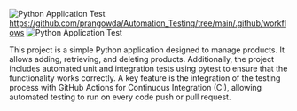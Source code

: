 ![Python Application Test](https://github.com/prangowda/Automation_Testing/blob/main/python-app.yml/badge.svg)
https://github.com/prangowda/Automation_Testing/tree/main/.github/workflows
![Python Application Test](https://github.com/YOUR_USERNAME/YOUR_REPO_NAME/actions/workflows/python-app.yml/badge.svg)


This project is a simple Python application designed to manage products. It allows adding, retrieving, and deleting products. Additionally, the project includes automated unit and integration tests using pytest to ensure that the functionality works correctly. A key feature is the integration of the testing process with GitHub Actions for Continuous Integration (CI), allowing automated testing to run on every code push or pull request.
